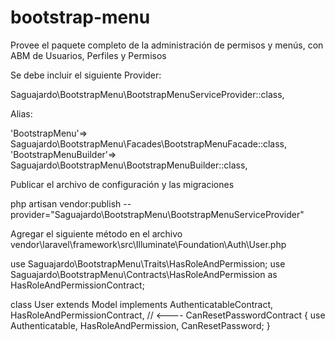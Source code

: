 # bootstrap-menu
Provee el paquete completo de la administración de permisos y menús, con ABM de Usuarios, Perfiles y Permisos

Se debe incluir el siguiente Provider:

Saguajardo\BootstrapMenu\BootstrapMenuServiceProvider::class,

Alias:

'BootstrapMenu'=> Saguajardo\BootstrapMenu\Facades\BootstrapMenuFacade::class,
'BootstrapMenuBuilder'=> Saguajardo\BootstrapMenu\BootstrapMenuBuilder::class,

Publicar el archivo de configuración y las migraciones

php artisan vendor:publish --provider="Saguajardo\BootstrapMenu\BootstrapMenuServiceProvider"

Agregar el siguiente método en el archivo vendor\laravel\framework\src\Illuminate\Foundation\Auth\User.php

use Saguajardo\BootstrapMenu\Traits\HasRoleAndPermission;
use Saguajardo\BootstrapMenu\Contracts\HasRoleAndPermission as HasRoleAndPermissionContract;

class User extends Model implements
    AuthenticatableContract,
    HasRoleAndPermissionContract, // <----
    CanResetPasswordContract
{
    use Authenticatable, HasRoleAndPermission, CanResetPassword;
}


